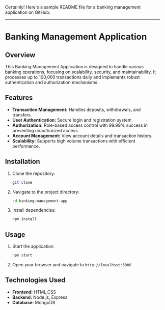 Certainly! Here's a sample README file for a banking management application on GitHub:

---

# Banking Management Application

## Overview
This Banking Management Application is designed to handle various banking operations, focusing on scalability, security, and maintainability. It processes up to 100,000 transactions daily and implements robust authentication and authorization mechanisms.

## Features
- **Transaction Management:** Handles deposits, withdrawals, and transfers.
- **User Authentication:** Secure login and registration system.
- **Authorization:** Role-based access control with 99.99% success in preventing unauthorized access.
- **Account Management:** View account details and transaction history.
- **Scalability:** Supports high volume transactions with efficient performance.

## Installation
1. Clone the repository:
    ```sh
    git clone 
    ```
2. Navigate to the project directory:
    ```sh
    cd banking-management-app
    ```
3. Install dependencies:
    ```sh
    npm install
    ```

## Usage
1. Start the application:
    ```sh
    npm start
    ```
2. Open your browser and navigate to `http://localhost:3000`.

## Technologies Used
- **Frontend:** HTML,CSS
- **Backend:** Node.js, Express
- **Database:** MongoDB
